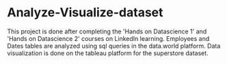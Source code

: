 # Analyze-Visualize-dataset
This project is done after completing the 'Hands on Datascience 1' and 'Hands on Datascience 2' courses on LinkedIn learning.
Employees and Dates tables are analyzed using sql queries in the data.world platform. Data visualization is done on the tableau platform for the superstore dataset.
